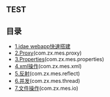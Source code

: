 ## TEST

## 目录
- [1.idae webapp快速搭建](测试搭建.md)
- [2.Proxy](动态代理测试.md)(com.zx.mes.proxy)
- [3.Properties](properties类的使用.md)(com.zx.mes.properties)
- [4.xml操作](xml操作.md)(com.zx.mes.xml)
- [5.反射](反射.md)(com.zx.mes.reflect)
- [6.并发](高并发.md)(com.zx.mes.thread)
- [7.文件操作](文件操作.md)(com.zx.mes.io)





